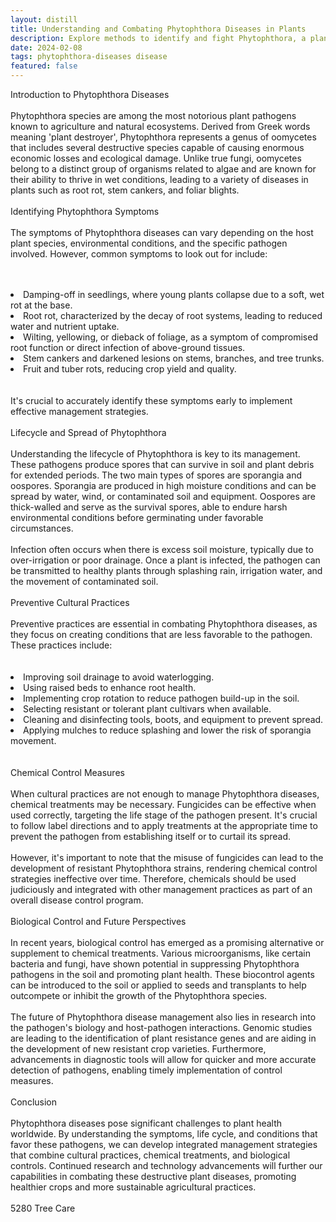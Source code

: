 ```yaml
---
layout: distill
title: Understanding and Combating Phytophthora Diseases in Plants
description: Explore methods to identify and fight Phytophthora, a plant-damaging pathogen.
date: 2024-02-08
tags: phytophthora-diseases disease
featured: false
---
```


Introduction to Phytophthora Diseases<br /><br />Phytophthora species are among the most notorious plant pathogens known to agriculture and natural ecosystems. Derived from Greek words meaning 'plant destroyer', Phytophthora represents a genus of oomycetes that includes several destructive species capable of causing enormous economic losses and ecological damage. Unlike true fungi, oomycetes belong to a distinct group of organisms related to algae and are known for their ability to thrive in wet conditions, leading to a variety of diseases in plants such as root rot, stem cankers, and foliar blights.<br /><br />Identifying Phytophthora Symptoms<br /><br />The symptoms of Phytophthora diseases can vary depending on the host plant species, environmental conditions, and the specific pathogen involved. However, common symptoms to look out for include:<br /><br /><br /><li>Damping-off in seedlings, where young plants collapse due to a soft, wet rot at the base.</li><li>Root rot, characterized by the decay of root systems, leading to reduced water and nutrient uptake.</li><li>Wilting, yellowing, or dieback of foliage, as a symptom of compromised root function or direct infection of above-ground tissues.</li><li>Stem cankers and darkened lesions on stems, branches, and tree trunks.</li><li>Fruit and tuber rots, reducing crop yield and quality.</li><br /><br />It's crucial to accurately identify these symptoms early to implement effective management strategies.<br /><br />Lifecycle and Spread of Phytophthora<br /><br />Understanding the lifecycle of Phytophthora is key to its management. These pathogens produce spores that can survive in soil and plant debris for extended periods. The two main types of spores are sporangia and oospores. Sporangia are produced in high moisture conditions and can be spread by water, wind, or contaminated soil and equipment. Oospores are thick-walled and serve as the survival spores, able to endure harsh environmental conditions before germinating under favorable circumstances.<br /><br />Infection often occurs when there is excess soil moisture, typically due to over-irrigation or poor drainage. Once a plant is infected, the pathogen can be transmitted to healthy plants through splashing rain, irrigation water, and the movement of contaminated soil.<br /><br />Preventive Cultural Practices<br /><br />Preventive practices are essential in combating Phytophthora diseases, as they focus on creating conditions that are less favorable to the pathogen. These practices include:<br /><br /><br /><li>Improving soil drainage to avoid waterlogging.</li><li>Using raised beds to enhance root health.</li><li>Implementing crop rotation to reduce pathogen build-up in the soil.</li><li>Selecting resistant or tolerant plant cultivars when available.</li><li>Cleaning and disinfecting tools, boots, and equipment to prevent spread.</li><li>Applying mulches to reduce splashing and lower the risk of sporangia movement.</li><br /><br />Chemical Control Measures<br /><br />When cultural practices are not enough to manage Phytophthora diseases, chemical treatments may be necessary. Fungicides can be effective when used correctly, targeting the life stage of the pathogen present. It's crucial to follow label directions and to apply treatments at the appropriate time to prevent the pathogen from establishing itself or to curtail its spread.<br /><br />However, it's important to note that the misuse of fungicides can lead to the development of resistant Phytophthora strains, rendering chemical control strategies ineffective over time. Therefore, chemicals should be used judiciously and integrated with other management practices as part of an overall disease control program.<br /><br />Biological Control and Future Perspectives<br /><br />In recent years, biological control has emerged as a promising alternative or supplement to chemical treatments. Various microorganisms, like certain bacteria and fungi, have shown potential in suppressing Phytophthora pathogens in the soil and promoting plant health. These biocontrol agents can be introduced to the soil or applied to seeds and transplants to help outcompete or inhibit the growth of the Phytophthora species.<br /><br />The future of Phytophthora disease management also lies in research into the pathogen's biology and host-pathogen interactions. Genomic studies are leading to the identification of plant resistance genes and are aiding in the development of new resistant crop varieties. Furthermore, advancements in diagnostic tools will allow for quicker and more accurate detection of pathogens, enabling timely implementation of control measures.<br /><br />Conclusion<br /><br />Phytophthora diseases pose significant challenges to plant health worldwide. By understanding the symptoms, life cycle, and conditions that favor these pathogens, we can develop integrated management strategies that combine cultural practices, chemical treatments, and biological controls. Continued research and technology advancements will further our capabilities in combating these destructive plant diseases, promoting healthier crops and more sustainable agricultural practices.<br /><br />5280 Tree Care
